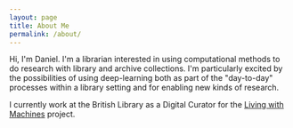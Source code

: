 ```yaml
---
layout: page
title: About Me
permalink: /about/
---
```


Hi, I'm Daniel. I'm a librarian interested in using computational methods to do research with library and archive collections. I'm particularly excited by the possibilities of using deep-learning both as part of the "day-to-day" processes within a library setting and for enabling new kinds of research. 

I currently work at the British Library as a Digital Curator for the [Living with Machines](github.com/living-with-machines) project. 
